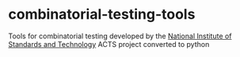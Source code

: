 # combinatorial-testing-tools

Tools for combinatorial testing developed by the [National Institute of Standards and Technology](https://github.com/usnistgov/combinatorial-testing-tools/tree/master/SequenceCoveringArrays) ACTS project converted to python
